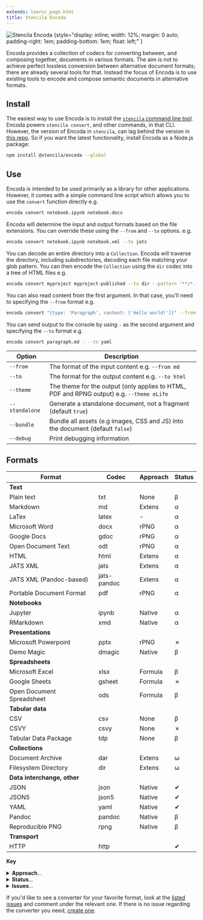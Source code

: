 ```yaml
---
extends: learn/_page.html
title: Stencila Encoda
---
```


![Stencila Encoda](/learn/img/convert.png)
{style="display: inline; width: 12%; margin: 0 auto; padding-right: 1em; padding-bottom: 1em; float: left;" }

Encoda provides a collection of codecs for converting between, and composing together, documents in various formats. The aim is not to achieve perfect lossless conversion between alternative document formats; there are already several tools for that. Instead the focus of Encoda is to use existing tools to encode and compose semantic documents in alternative formats.

## Install

The easiest way to use Encoda is to install the [`stencila` command line tool](https://github.com/stencila/stencila). Encoda powers `stencila convert`, and other commands, in that CLI. However, the version of Encoda in `stencila`, can lag behind the version in [this repo](https://github.com/stencila/encoda). So if you want the latest functionality, install Encoda as a Node.js package:

```bash
npm install @stencila/encoda --global
```

## Use

Encoda is intended to be used primarily as a library for other applications. However, it comes with a simple command line script which allows you to use the `convert` function directly e.g.

```bash
encoda convert notebook.ipynb notebook.docx
```

Encoda will determine the input and output formats based on the file extensions. You can override these using the `--from` and `--to` options. e.g.

```bash
encoda convert notebook.ipynb notebook.xml --to jats
```

You can decode an entire directory into a `Collection`. Encoda will traverse the directory, including subdirectories, decoding each file matching your glob pattern. You can then encode the `Collection` using the `dir` codec into a tree of HTML files e.g.

```bash
encoda convert myproject myproject-published --to dir --pattern '**/*.{rmd, csv}'
```

You can also read content from the first argument. In that case, you'll need to specifying the `--from` format e.g.

```bash
encoda convert "{type: 'Paragraph', content: ['Hello world!']}" --from json5 paragraph.md
```

You can send output to the console by using `-` as the second argument and specifying the `--to` format e.g.

```bash
encoda convert paragraph.md - --to yaml
```

| Option         | Description                                                                               |
| -------------- | ----------------------------------------------------------------------------------------- |
| `--from`       | The format of the input content e.g. `--from md`                                          |
| `--to`         | The format for the output content e.g. `--to html`                                        |
| `--theme`      | The theme for the output (only applies to HTML, PDF and RPNG output) e.g. `--theme eLife` |
| `--standalone` | Generate a standalone document, not a fragment (default `true`)                           |
| `--bundle`     | Bundle all assets (e.g images, CSS and JS) into the document (default `false`)            |
| `--debug`      | Print debugging information                                                               |

## Formats

| Format                      | Codec       | Approach | Status |
| --------------------------- | ----------- | -------- | ------ |
| **Text**                    |
| Plain text                  | txt         | None     | β      |
| Markdown                    | md          | Extens   | α      |
| LaTex                       | latex       | -        | α      |
| Microsoft Word              | docx        | rPNG     | α      |
| Google Docs                 | gdoc        | rPNG     | α      |
| Open Document Text          | odt         | rPNG     | α      |
| HTML                        | html        | Extens   | α      |
| JATS XML                    | jats        | Extens   | α      |
| JATS XML (Pandoc-based)     | jats-pandoc | Extens   | α      |
| Portable Document Format    | pdf         | rPNG     | α      |
| **Notebooks**               |
| Jupyter                     | ipynb       | Native   | α      |
| RMarkdown                   | xmd         | Native   | α      |
| **Presentations**           |
| Microsoft Powerpoint        | pptx        | rPNG     | ✗      |
| Demo Magic                  | dmagic      | Native   | β      |
| **Spreadsheets**            |
| Microsoft Excel             | xlsx        | Formula  | β      |
| Google Sheets               | gsheet      | Formula  | ✗      |
| Open Document Spreadsheet   | ods         | Formula  | β      |
| **Tabular data**            |
| CSV                         | csv         | None     | β      |
| CSVY                        | csvy        | None     | ✗      |
| Tabular Data Package        | tdp         | None     | β      |
| **Collections**             |
| Document Archive            | dar         | Extens   | ω      |
| Filesystem Directory        | dir         | Extens   | ω      |
| **Data interchange, other** |
| JSON                        | json        | Native   | ✔      |
| JSON5                       | json5       | Native   | ✔      |
| YAML                        | yaml        | Native   | ✔      |
| Pandoc                      | pandoc      | Native   | β      |
| Reproducible PNG            | rpng        | Native   | β      |
| **Transport**               |
| HTTP                        | http        |          | ✔      |

**Key**

<details>
  <summary><b id="format-approach">Approach</b>...</summary>
  How executable nodes (e.g. `CodeChunk` and `CodeExpr` nodes) are represented

- Native: the format natively supports executable nodes
- Extens.: executable nodes are supported via extensions to the format
- rPNG: executable nodes are supported via reproducible PNG images
- Formula: executable `CodeExpr` nodes are represented using formulae

</details>

<details>
  <summary><b id="format-status">Status</b>...</summary>

- ✗: Not yet implemented
- ω: Work in progress
- α: Alpha, initial implementation
- β: Beta, ready for user testing
- ✔: Ready for production use

</details>

<details>
  <summary><b id="format-issues">Issues</b>...</summary>
  Link to open issues and PRs for the format (please check there before submitting a new issue 🙏)
</details>

If you'd like to see a converter for your favorite format, look at the [listed issues](https://github.com/stencila/encoda/issues) and comment under the relevant one. If there is no issue regarding the converter you need, [create one](https://github.com/stencila/encoda/issues/new).
